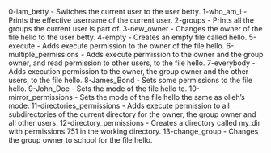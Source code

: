 0-iam_betty - Switches the current user to the user betty.
1-who_am_i - Prints the effective username of the current user.
2-groups - Prints all the groups the current user is part of.
3-new_owner - Changes the owner of the file hello to the user betty.
4-empty - Creates an empty file called hello.
5-execute - Adds execute permission to the owner of the file hello.
6-multiple_permissions - Adds execute permission to the owner and the group owner, and read permission to other users, to the file hello.
7-everybody - Adds execution permission to the owner, the group owner and the other users, to the file hello.
8-James_Bond - Sets some permissions to the file hello.
9-John_Doe - Sets the mode of the file hello to.
10-mirror_permissions - Sets the mode of the file hello the same as olleh’s mode.
11-directories_permissions - Adds execute permission to all subdirectories of the current directory for the owner, the group owner and all other users.
12-directory_permissions - Creates a directory called my_dir with permissions 751 in the working directory.
13-change_group - Changes the group owner to school for the file hello.
